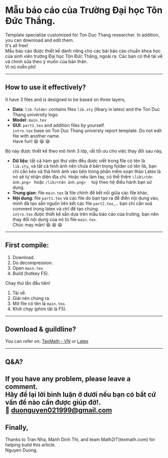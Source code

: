 # Mẫu báo cáo của Trường Đại học Tôn Đức Thắng.
Template specialize customized for Ton Duc Thang researcher. In addition, you can download and edit them.\
It's all free!\
Mẫu báo cáo được thiết kế dành riêng cho các bài báo cáo chuẩn khoa học của sinh viên trường Đại học Tôn Đức Thắng, ngoài ra. Các bạn có thể tải về và chỉnh sửa theo ý muốn của bản thân.\
Vì nó miễn phí!

---

## How to use it effectively?

It have 3 files and is designed to be based on three layers,
+ **Data**: `lib.folder` contains files ```lib.sty``` (libary in latex) and the Ton Duc Thang university logo.
+ **Model**: ```main.tex```
+ **GUI**: `part1.tex` and addition files by yourself.\
```intro.tex``` base on Ton Duc Thang universty report template.
Do not edit file with another name.\
Have fun! :satisfied: :satisfied: :satisfied:

Bộ này được thiết kế theo mô hình 3 lớp, rất tối ưu cho việc thay đổi sau này,
+ **Dữ liệu**: tất cả hàm gọi thư viện đều được viết trong file có tên là `lib.sty`, và tất cả hình ảnh nên chứa ở bên trong folder có tên lib, bạn chỉ cần kéo và thả hình ảnh vào bên trong phần mềm soạn thảo Latex là nó sẽ tự nhận diện địa chỉ. Hoặc nếu làm tay, có thể thêm `\lib\<tên ảnh.png> ` hoặc `/lib/<tên ảnh.png>  ` tuỳ theo hệ điều hành bạn sử dụng.
+ **Trung gian**: file `main.tex` là file chính để kết nối giữa các file khác.
+ **Nội dung**: file `part1.tex` và các file do bạn tạo ra để điền nội dung vào, mình đã tạo sẵn nguồn liên kết các file `part2.tex`,... bạn chỉ cần xoá comment trong latex và ctrl để tạo chúng.\
```intro.tex``` được thiết kế sẵn dựa trên mẫu báo cáo của trường, bạn nên thay đổi nội dung của nó từ file `main.tex`.\
Chúc may mắn! :satisfied: :satisfied: :satisfied:
---
## First compile:

1. Download.
2. Do decompression.
3. Open `main.tex`.
4. Build (hotkey F5).

Chay thử lần đầu tiên!
1. Tải về.
2. Giải nén chúng ra.
3. Mở file có tên là `main.tex`.
4. Khởi chạy (phím tắt là F5).
---
## Download & guildline?
You can refer on: [TexMath - VN](https://texmath.com/huong-dan-cai-at-latex/)
or [Latex](https://www.latex-project.org/get/)

---
## Q&A?
If you have any problem, please leave a comment.\
Hãy để lại lời bình luận ở dưới nếu bạn có bất cứ vấn đề nào cần được giúp đỡ!.\
:email: duonguyen021999@gmail.com
---
## Finally,
Thanks to Tran Nha, Manh Dinh Thi, and team Math2IT(texmath.com) for helping build this article.\
Nguyen Duong.

